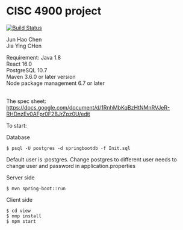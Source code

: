 # CISC 4900 project
[![Build Status](    )](
)

Jun Hao Chen <br />
Jia Ying CHen

Requirement:
Java 1.8<br />
React 16.0  <br />
PostgreSQL 10.7 <br />
Maven 3.6.0 or later version  <br />
Node package management 6.7 or later

<br />The spec sheet:
https://docs.google.com/document/d/1RnhMbKqBzHtNMnRVJeR-RHDnzEv0AFpr0F2BJrZpz0U/edit


To start:<br />

Database<br />
```
$ psql -U postgres -d springbootdb -f Init.sql
```
Default user is :postgres.
Change postgres to different user needs to <br />
change user and password in application.properties<br />

Server side<br />
```
$ mvn spring-boot::run
```

Client side<br />
```
$ cd view
$ nmp install 
$ npm start
```
